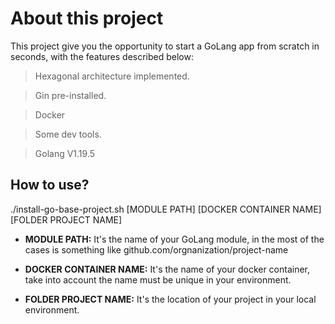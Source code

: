 # About this project

This project give you the opportunity to start a GoLang app from scratch in seconds, with the features described below:

> Hexagonal architecture implemented.

> Gin pre-installed.

> Docker

> Some dev tools.

> Golang V1.19.5

## How to use?

./install-go-base-project.sh [MODULE PATH] [DOCKER CONTAINER NAME] [FOLDER PROJECT NAME]

- **MODULE PATH:** It's the name of your GoLang module, in the most of the cases is something like github.com/orgnanization/project-name

- **DOCKER CONTAINER NAME:** It's the name of your docker container, take into account the name must be unique in your environment.

- **FOLDER PROJECT NAME:** It's the location of your project in your local environment.
